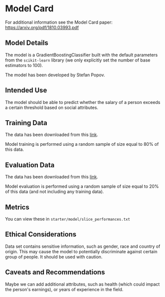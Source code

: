 # Model Card

For additional information see the Model Card paper: https://arxiv.org/pdf/1810.03993.pdf

## Model Details

The model is a GradientBoostingClassifier built with the default parameters from the `scikit-learn` library 
(we only explicitly set the number of base estimators to 100).

The model has been developed by Stefan Popov.

## Intended Use

The model should be able to predict whether the salary of a person exceeds a certain
threshold based on social attributes.

## Training Data

The data has been downloaded from this [link](https://archive.ics.uci.edu/ml/datasets/census+income). 

Model training is performed using a random sample of size equal to 80% of this data.

## Evaluation Data

The data has been downloaded from this [link](https://archive.ics.uci.edu/ml/datasets/census+income). 

Model evaluation is performed using a random sample of size equal to 20% of this data (and not including any training data).

## Metrics

You can view these in `starter/model/slice_performances.txt`

## Ethical Considerations

Data set contains sensitive information, such as gender, race and country of origin. 
This may cause the model to potentially discriminate against certain group of people.
It should be used with caution.

## Caveats and Recommendations

Maybe we can add additional attributes, such as health (which could impact the person's earnings), or years of experience in the field.
